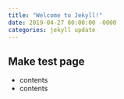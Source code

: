 ```yaml
---
title: "Welcome to Jekyll!"
date: 2019-04-27 00:00:00 -0000
categories: jekyll update
---
```


Make test page
---

- contents
- contents